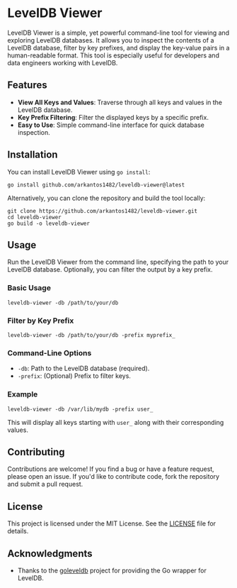 # LevelDB Viewer

LevelDB Viewer is a simple, yet powerful command-line tool for viewing and exploring LevelDB databases. It allows you to inspect the contents of a LevelDB database, filter by key prefixes, and display the key-value pairs in a human-readable format. This tool is especially useful for developers and data engineers working with LevelDB.

## Features

- **View All Keys and Values**: Traverse through all keys and values in the LevelDB database.
- **Key Prefix Filtering**: Filter the displayed keys by a specific prefix.
- **Easy to Use**: Simple command-line interface for quick database inspection.

## Installation

You can install LevelDB Viewer using `go install`:

    go install github.com/arkantos1482/leveldb-viewer@latest

Alternatively, you can clone the repository and build the tool locally:

    git clone https://github.com/arkantos1482/leveldb-viewer.git
    cd leveldb-viewer
    go build -o leveldb-viewer

## Usage

Run the LevelDB Viewer from the command line, specifying the path to your LevelDB database. Optionally, you can filter the output by a key prefix.

### Basic Usage

    leveldb-viewer -db /path/to/your/db

### Filter by Key Prefix

    leveldb-viewer -db /path/to/your/db -prefix myprefix_

### Command-Line Options

- `-db`: Path to the LevelDB database (required).
- `-prefix`: (Optional) Prefix to filter keys.

### Example

    leveldb-viewer -db /var/lib/mydb -prefix user_

This will display all keys starting with `user_` along with their corresponding values.

## Contributing

Contributions are welcome! If you find a bug or have a feature request, please open an issue. If you'd like to contribute code, fork the repository and submit a pull request.

## License

This project is licensed under the MIT License. See the [LICENSE](LICENSE) file for details.

## Acknowledgments

- Thanks to the [goleveldb](https://github.com/syndtr/goleveldb) project for providing the Go wrapper for LevelDB.